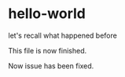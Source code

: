 # hello-world
let's recall what happened before




This file is now finished.

Now issue has been fixed.
